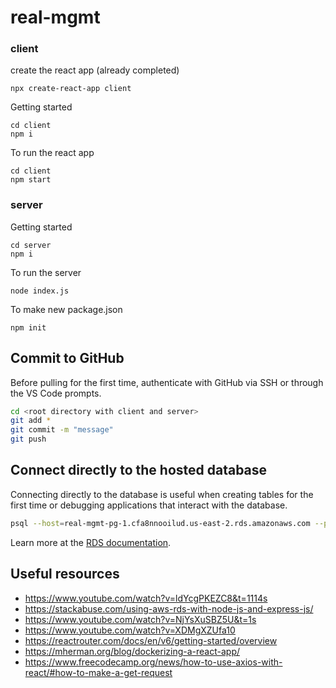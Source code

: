 # real-mgmt

### client
create the react app (already completed)
```
npx create-react-app client
```

Getting started
```
cd client
npm i
```

To run the react app
```
cd client
npm start
```

### server

Getting started
```
cd server
npm i
```

To run the server
```
node index.js
```

To make new package.json
```
npm init
```

## Commit to GitHub
Before pulling for the first time, authenticate with GitHub via SSH or through the VS Code prompts.
```bash
cd <root directory with client and server>
git add *
git commit -m "message"
git push
```

## Connect directly to the hosted database
Connecting directly to the database is useful when creating tables for the first time or debugging applications that interact with the database.
```bash
psql --host=real-mgmt-pg-1.cfa8nnooilud.us-east-2.rds.amazonaws.com --port=5432 --username=postgres --password --dbname=real-mgmt
```
Learn more at the [RDS documentation](https://docs.aws.amazon.com/AmazonRDS/latest/UserGuide/USER_ConnectToPostgreSQLInstance.html).

## Useful resources
- https://www.youtube.com/watch?v=ldYcgPKEZC8&t=1114s
- https://stackabuse.com/using-aws-rds-with-node-js-and-express-js/
- https://www.youtube.com/watch?v=NjYsXuSBZ5U&t=1s
- https://www.youtube.com/watch?v=XDMgXZUfa10
- https://reactrouter.com/docs/en/v6/getting-started/overview
- https://mherman.org/blog/dockerizing-a-react-app/
- https://www.freecodecamp.org/news/how-to-use-axios-with-react/#how-to-make-a-get-request
